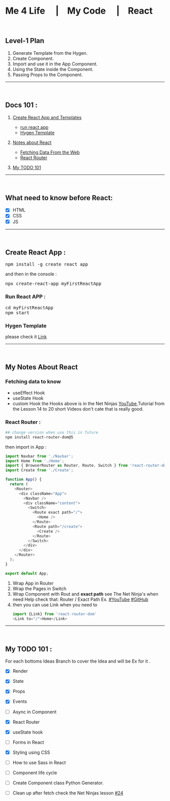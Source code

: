 
# Me 4 Life &nbsp;&nbsp;&nbsp;  |&nbsp;&nbsp;&nbsp; My Code &nbsp;&nbsp;&nbsp;  |&nbsp;&nbsp;&nbsp; React   
<br>

## Level-1 Plan
1. Generate Template from the Hygen.
2. Create Component.
3. Import and use it in the App Component.
4. Using the State inside the Component.
5. Passing Props to the Component. 
---
<br>

## Docs 101 : 
1. [Create React App and Templates](#create-react-app-)
   - [run react app](#run-react-app-)
   - [Hygen Template](#hygen-template)

2. [Notes about React](#my-notes-about-react)
   - [Fetching Data From the Web](#fetching-data-to-know)
   - [React Router](#react-router-)

3. [My TODO 101](#my-todo-101-)

---
<br>

## What need to know before React: 
- [x] HTML
- [x] CSS
- [x] JS
---
<br>

## Create React App : 
<pre>
npm install -g create react app
</pre>
and then in the console : 
<pre>
npx create-react-app myFirstReactApp
</pre>
### Run React APP : 

<pre>
cd myFirstReactApp
npm start
</pre>

### Hygen Template
please check it [Link](https://github.com/Hazim6163/Generators#generate-starter-react-app)

---
<br>

## My Notes About React
### Fetching data to know
- useEffect Hook 
- useState Hook 
- custom Hook 
the Hooks above is in the Net Ninjas [YouTube ](https://www.youtube.com/watch?v=gv9ugDJ1ynU&list=PL4cUxeGkcC9gZD-Tvwfod2gaISzfRiP9d&index=14) Tutorial from the Lesson 14 to 20 short Videos don't cate that is really good. 

### React Router : 
``` bash
## change version when use this in future
npm install react-router-dom@5
```
then import in App : 
``` js
import Navbar from './Navbar';
import Home from './Home';
import { BrowserRouter as Router, Route, Switch } from 'react-router-dom';
import Create from './Create';

function App() {
  return (
    <Router>
      <div className="App">
        <Navbar />
        <div className="content">
          <Switch>
            <Route exact path="/">
              <Home />
            </Route>
            <Route path="/create">
              <Create />
            </Route>
          </Switch>
        </div>
      </div>
    </Router>
  );
}

export default App;
```
1. Wrap App in Router 
2. Wrap the Pages in Switch 
3. Wrap Component with Rout and **exact path** see The Net Ninja's when need Help check that: Router / Exact Path Ex. [#YouTube](https://www.youtube.com/watch?v=EmUa_tcSM-k&list=PL4cUxeGkcC9gZD-Tvwfod2gaISzfRiP9d&index=22) [#GitHub](https://github.com/iamshaunjp/Complete-React-Tutorial/tree/lesson-22)
4. then you can use Link when you need to 
    ``` js
    import {Link} from 'react-router-dom'
    <Link to="/">Home</Link>
    ```




    

---
<br>

## My TODO 101 : 
For each bottoms Ideas Branch to cover the Idea and will be Ex for it .

- [x] Render  
- [x] State 

- [x] Props 

- [x] Events 

- [ ] Async in Component 

- [x] React Router

- [x] useState hook

- [ ] Forms in React 

- [x] Styling using CSS

- [ ] How to use Sass in React

- [ ] Component life cycle

- [ ] Create Component class Python Generator.

- [ ] Clean up after fetch check the Net Ninjas lesson [#24](https://www.youtube.com/watch?v=aKOQtGLT-Yk&list=PL4cUxeGkcC9gZD-Tvwfod2gaISzfRiP9d&index=24) 

